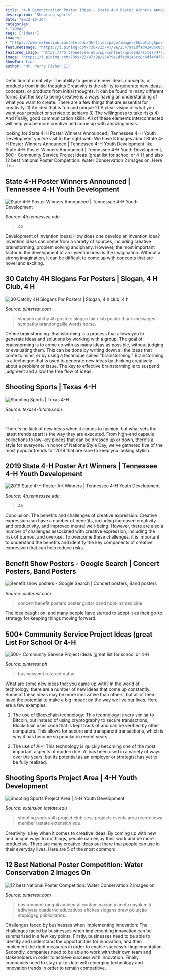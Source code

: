 ```yaml
---
title: "4-h Demonstration Poster Ideas ~ State 4-h Poster Winners Announced"
description: "Shooting sports"
date: "2022-10-30"
categories:
- "ideas"
tags: ["ideas"]
images:
- "https://www.extension.iastate.edu/4h/files/page/images/ShootingSportsWLogo.jpg"
featuredImage: "https://i.pinimg.com/736x/23/47/9a/23479a1dfad4246cc8c6df4f477008d3--cub-scout-service-projects-school-service-projects.jpg"
featured_image: "https://4h.tennessee.edu/wp-content/uploads/sites/47/2020/05/H-Tusa-2019-W.jpg"
image: "https://i.pinimg.com/736x/23/47/9a/23479a1dfad4246cc8c6df4f477008d3--cub-scout-service-projects-school-service-projects.jpg"
ShowToc: true
author: "Mr. Perry Fisher II"
---
```



Definition of creativity: The ability to generate new ideas, concepts, or products from initial thoughts
Creativity is the ability to generate new ideas, concepts, or products from initial thoughts. It can be found in many different forms, but the key to being creative is always having an understanding of what you want to create. There are a few things that are essential for creativity: 1) An idea that is fun and unique 2) A clear vision of what you want your product or service to achieve 3) The willingness to take risks 4) And finally, good communication skills. All of these elements interconnected will help you be more creative and come up with amazing ideas.

	

		
looking for State 4-H Poster Winners Announced | Tennessee 4-H Youth Development you've visit to the right web. We have 8 Images about State 4-H Poster Winners Announced | Tennessee 4-H Youth Development like State 4-H Poster Winners Announced | Tennessee 4-H Youth Development, 500+ Community Service Project Ideas (great list for school or 4-H and also 12 best National Poster Competition: Water Conservation 2 images on. Here it is:
		
    
## State 4-H Poster Winners Announced | Tennessee 4-H Youth Development

<img loading=lazy src="https://4h.tennessee.edu/wp-content/uploads/sites/47/2020/03/thompson-1024x657.jpg" onerror="this.onerror=null;this.src='https://tse4.mm.bing.net/th?id=OIP.ctvavTzp1CXYDoqKzWaNWAHaEw&amp;pid=15.1';" alt="State 4-H Poster Winners Announced | Tennessee 4-H Youth Development">

_Source: 4h.tennessee.edu_

>4h. 

	

Development of Invention Ideas: How does one develop an invention idea?
Invention ideas can come from a variety of sources, including creative brainstorming, problem solving andiphany. However, the most important factor in the development of an invention idea is the imagination. Without a strong imagination, it can be difficult to come up with concepts that are novel and exciting.

    
## 30 Catchy 4H Slogans For Posters | Slogan, 4 H Club, 4 H

<img loading=lazy src="https://i.pinimg.com/originals/c8/a2/f5/c8a2f53aebdce3fa9528f58710f75635.png" onerror="this.onerror=null;this.src='https://tse1.mm.bing.net/th?id=OIP.grflOLHHBMcVOUy63HWNPwHaHa&amp;pid=15.1';" alt="30 Catchy 4H Slogans For Posters | Slogan, 4 h club, 4 h">

_Source: pinterest.com_

>slogans catchy 4h posters slogan fair club poster thank messages sympathy brandongaille words horse. 

	

Define brainstorming.
Brainstorming is a process that allows you to generate ideas and solutions by working with a group. The goal of brainstorming is to come up with as many ideas as possible, without judging or evaluating them. This can be done by writing down all the ideas that come to mind, or by using a technique called "brainstorming." Brainstorming is a technique that is used to generate new ideas by thinking creatively about a problem or issue. The key to effective brainstorming is to suspend judgment and allow the free flow of ideas.

    
## Shooting Sports | Texas 4-H

<img loading=lazy src="https://texas4-h.tamu.edu/wp-content/uploads/2015/09/Shotguns_076-1024x680.jpg" onerror="this.onerror=null;this.src='https://tse3.mm.bing.net/th?id=OIP.bwN-PGS81muToK4VOj2DLgHaE6&amp;pid=15.1';" alt="Shooting Sports | Texas 4-H">

_Source: texas4-h.tamu.edu_

>. 

	

There's no lack of new ideas when it comes to fashion, but what sets the latest trends apart is the way they are executed. From high-end capsule collections to low-key pieces that can be dressed up or down, there's a style for everyone. In honor of NationalStyle Day, we've gathered five of the most popular trends for 2018 that are sure to keep you looking stylish.

    
## 2019 State 4-H Poster Art Winners | Tennessee 4-H Youth Development

<img loading=lazy src="https://4h.tennessee.edu/wp-content/uploads/sites/47/2020/05/H-Tusa-2019-W.jpg" onerror="this.onerror=null;this.src='https://tse1.mm.bing.net/th?id=OIP.1CzRONUbCpVa9xEvcgVy-gHaEx&amp;pid=15.1';" alt="2019 State 4-H Poster Art Winners | Tennessee 4-H Youth Development">

_Source: 4h.tennessee.edu_

>4h. 

	

Conclusion: The benefits and challenges of creative expression.
Creative expression can have a number of benefits, including increased creativity and productivity, and improved mental well-being. However, there are also a number of challenges associated with creative expression, including the risk of burnout and overuse. To overcome these challenges, it is important to understand the benefits and identify the key components of creative expression that can help reduce risks.

    
## Benefit Show Posters - Google Search | Concert Posters, Band Posters

<img loading=lazy src="https://i.pinimg.com/originals/a7/69/fa/a769fa4dbc297c263f4577a7083ab1cc.jpg" onerror="this.onerror=null;this.src='https://tse3.mm.bing.net/th?id=OIP.Lrojdg2QQt6ts7zHvC_w6gAAAA&amp;pid=15.1';" alt="Benefit show posters - Google Search | Concert posters, Band posters">

_Source: pinterest.com_

>concert benefit posters poster guitar band hopkinsmedicine. 

	

The idea caught on, and many people have started to adopt it as their go-to strategy for keeping things moving forward.

    
## 500+ Community Service Project Ideas (great List For School Or 4-H

<img loading=lazy src="https://i.pinimg.com/736x/23/47/9a/23479a1dfad4246cc8c6df4f477008d3--cub-scout-service-projects-school-service-projects.jpg" onerror="this.onerror=null;this.src='https://tse1.mm.bing.net/th?id=OIP.AVUO6eeanNf7QZRigt3I8gHaNb&amp;pid=15.1';" alt="500+ Community Service Project Ideas (great list for school or 4-H">

_Source: pinterest.ph_

>businessemt rotaract daftar. 

	

What are some new ideas that you came up with?
In the world of technology, there are a number of new ideas that come up constantly. Some of these ideas may be more innovative than others, but all of them have the potential to make a big impact on the way we live our lives. Here are a few examples:
1. The use of Blockchain technology: This technology is very similar to Bitcoin, but instead of using cryptography to secure transactions, Blockchain uses code that is kept track of and can be verified by other computers. This allows for secure and transparent transactions, which is why it has become so popular in recent years.

2. The use of AI*: This technology is quickly becoming one of the most important aspects of modern life. AI has been used in a variety of ways over the years, but its potential as an employer or strategist has yet to be fully realized.

    
## Shooting Sports Project Area | 4-H Youth Development

<img loading=lazy src="https://www.extension.iastate.edu/4h/files/page/images/ShootingSportsWLogo.jpg" onerror="this.onerror=null;this.src='https://tse3.mm.bing.net/th?id=OIP.lozZwiOBdxtnDZkpYTDl1wHaB5&amp;pid=15.1';" alt="Shooting Sports Project Area | 4-H Youth Development">

_Source: extension.iastate.edu_

>shooting sports 4h project club sess projects events area record iowa member iastate extension edu. 

	

Creativity is key when it comes to creative ideas. By coming up with new and unique ways to do things, people can enjoy their work and be more productive. There are many creative ideas out there that people can use in their everyday lives. Here are 5 of the most common: 

    
## 12 Best National Poster Competition: Water Conservation 2 Images On

<img loading=lazy src="https://i.pinimg.com/736x/be/70/29/be7029aabad3fd86cde7777f638ca733.jpg" onerror="this.onerror=null;this.src='https://tse3.mm.bing.net/th?id=OIP.UMXtyszXCHhuzPsas0M8dQHaJ3&amp;pid=15.1';" alt="12 best National Poster Competition: Water Conservation 2 images on">

_Source: pinterest.com_

>environment rangoli ambiental contaminacion planeta nayak miti adiwiyata cuaderno educativos afiches slogans draw poluição stupidgag publicitarios. 

	

Challenges faced by businesses when implementing innovation:
The challenges faced by businesses when implementing innovation can be summarised in a few key points. Firstly, businesses need to be able to identify and understand the opportunities for innovation, and then implement the right measures in order to enable successful implementation. Secondly, companies need to be able to work with their own team and stakeholders in order to achieve success with innovation. Finally, companies need to stay up-to-date with emerging technology and innovation trends in order to remain competitive.

